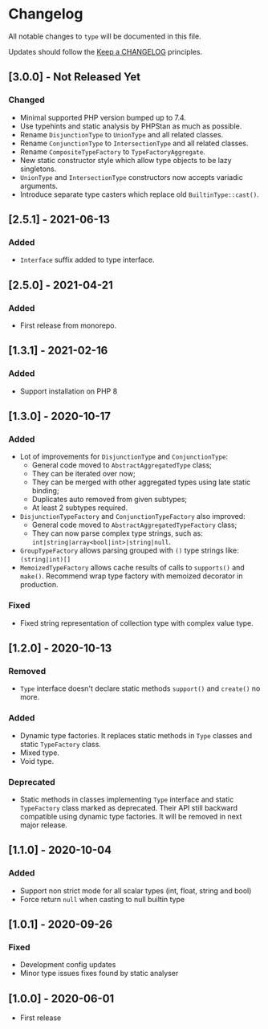 # Changelog

All notable changes to `type` will be documented in this file.

Updates should follow the [Keep a CHANGELOG](http://keepachangelog.com/) principles.

## [3.0.0] - Not Released Yet

### Changed

- Minimal supported PHP version bumped up to 7.4.
- Use typehints and static analysis by PHPStan as much as possible.
- Rename `DisjunctionType` to `UnionType` and all related classes.
- Rename `ConjunctionType` to `IntersectionType` and all related classes.
- Rename `CompositeTypeFactory` to `TypeFactoryAggregate`.
- New static constructor style which allow type objects to be lazy singletons.
- `UnionType` and `IntersectionType` constructors now accepts variadic arguments.
- Introduce separate type casters which replace old `BuiltinType::cast()`.

## [2.5.1] - 2021-06-13

### Added

- `Interface` suffix added to type interface.

## [2.5.0] - 2021-04-21

### Added

-   First release from monorepo.

## [1.3.1] - 2021-02-16

### Added

-   Support installation on PHP 8

## [1.3.0] - 2020-10-17

### Added

-   Lot of improvements for `DisjunctionType` and `ConjunctionType`:
    -   General code moved to `AbstractAggregatedType` class;
    -   They can be iterated over now;
    -   They can be merged with other aggregated types using late static binding;
    -   Duplicates auto removed from given subtypes;
    -   At least 2 subtypes required.
-   `DisjunctionTypeFactory` and `ConjunctionTypeFactory` also improved:
    -   General code moved to `AbstractAggregatedTypeFactory` class;
    -   They can now parse complex type strings, such as: `int|string|array<bool|int>|string|null`.
-   `GroupTypeFactory` allows parsing grouped with `()` type strings like: `(string|int)[]`
-   `MemoizedTypeFactory` allows cache results of calls to `supports()` and `make()`. Recommend wrap type factory with
    memoized decorator in production.

### Fixed

-   Fixed string representation of collection type with complex value type.

## [1.2.0] - 2020-10-13

### Removed

-   `Type` interface doesn't declare static methods `support()` and `create()` no more.

### Added

-   Dynamic type factories. It replaces static methods in `Type` classes and static `TypeFactory` class.
-   Mixed type.
-   Void type.

### Deprecated

-   Static methods in classes implementing `Type` interface and static `TypeFactory` class marked as deprecated. Their API
    still backward compatible using dynamic type factories. It will be removed in next major release.

## [1.1.0] - 2020-10-04

### Added

-   Support non strict mode for all scalar types (int, float, string and bool)
-   Force return `null` when casting to null builtin type

## [1.0.1] - 2020-09-26

### Fixed

-   Development config updates
-   Minor type issues fixes found by static analyser

## [1.0.0] - 2020-06-01

-   First release
